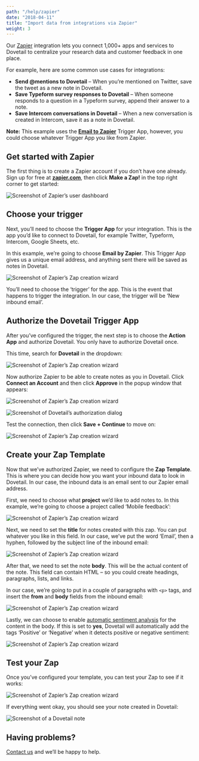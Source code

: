 ```yaml
---
path: "/help/zapier"
date: "2018-04-11"
title: "Import data from integrations via Zapier"
weight: 3
---
```


Our [Zapier](https://zapier.com/) integration lets you connect 1,000+ apps and services to Dovetail to centralize your research data and customer feedback in one place.

For example, here are some common use cases for integrations:

* **Send @mentions to Dovetail** – When you’re mentioned on Twitter, save the tweet as a new note in Dovetail.
* **Save Typeform survey responses to Dovetail** – When someone responds to a question in a Typeform survey, append their answer to a note.
* **Save Intercom conversations in Dovetail** – When a new conversation is created in Intercom, save it as a note in Dovetail.

**Note:** This example uses the **[Email to Zapier](https://zapier.com/apps/email/integrations)** Trigger App, however, you could choose whatever Trigger App you like from Zapier.

## Get started with Zapier

The first thing is to create a Zapier account if you don’t have one already. Sign up for free at **[zapier.com](https://zapier.com/)**, then click **Make a Zap!** in the top right corner to get started:

![Screenshot of Zapier’s user dashboard](./make-zap.png)

## Choose your trigger

Next, you’ll need to choose the **Trigger App** for your integration. This is the app you’d like to connect to Dovetail, for example Twitter, Typeform, Intercom, Google Sheets, etc.

In this example, we’re going to choose **Email by Zapier**. This Trigger App gives us a unique email address, and anything sent there will be saved as notes in Dovetail.

![Screenshot of Zapier’s Zap creation wizard](./choose-trigger-app.png)

You’ll need to choose the ‘trigger’ for the app. This is the event that happens to trigger the integration. In our case, the trigger will be ‘New inbound email’.

## Authorize the Dovetail Trigger App

After you’ve configured the trigger, the next step is to choose the **Action App** and authorize Dovetail. You only have to authorize Dovetail once.

This time, search for **Dovetail** in the dropdown:

![Screenshot of Zapier’s Zap creation wizard](./choose-action-app.png)

Now authorize Zapier to be able to create notes as you in Dovetail. Click **Connect an Account** and then click **Approve** in the popup window that appears:

![Screenshot of Zapier’s Zap creation wizard](./select-account.png)

![Screenshot of Dovetail’s authorization dialog](./authorization.png)

Test the connection, then click **Save + Continue** to move on:

![Screenshot of Zapier’s Zap creation wizard](./authorization-success.png)

## Create your Zap Template

Now that we’ve authorized Zapier, we need to configure the **Zap Template**. This is where you can decide how you want your inbound data to look in Dovetail. In our case, the inbound data is an email sent to our Zapier email address.

First, we need to choose what **project** we’d like to add notes to. In this example, we’re going to choose a project called ‘Mobile feedback’:

![Screenshot of Zapier’s Zap creation wizard](./choose-project.png)

Next, we need to set the **title** for notes created with this zap. You can put whatever you like in this field. In our case, we’ve put the word ‘Email’, then a hyphen, followed by the subject line of the inbound email:

![Screenshot of Zapier’s Zap creation wizard](./choose-title.png)

After that, we need to set the note **body**. This will be the actual content of the note. This field can contain HTML – so you could create headings, paragraphs, lists, and links.

In our case, we’re going to put in a couple of paragraphs with `<p>` tags, and insert the **from** and **body** fields from the inbound email:

![Screenshot of Zapier’s Zap creation wizard](./choose-body.png)

Lastly, we can choose to enable [automatic sentiment analysis](/help/sentiment) for the content in the body. If this is set to **yes**, Dovetail will automatically add the tags ‘Positive’ or ‘Negative’ when it detects positive or negative sentiment:

![Screenshot of Zapier’s Zap creation wizard](./choose-sentiment.png)

## Test your Zap

Once you’ve configured your template, you can test your Zap to see if it works:

![Screenshot of Zapier’s Zap creation wizard](./send-test.png)

If everything went okay, you should see your note created in Dovetail:

![Screenshot of a Dovetail note](./email.png)

## Having problems?

[Contact us](mailto:hello@dovetailapp.com) and we’ll be happy to help.
